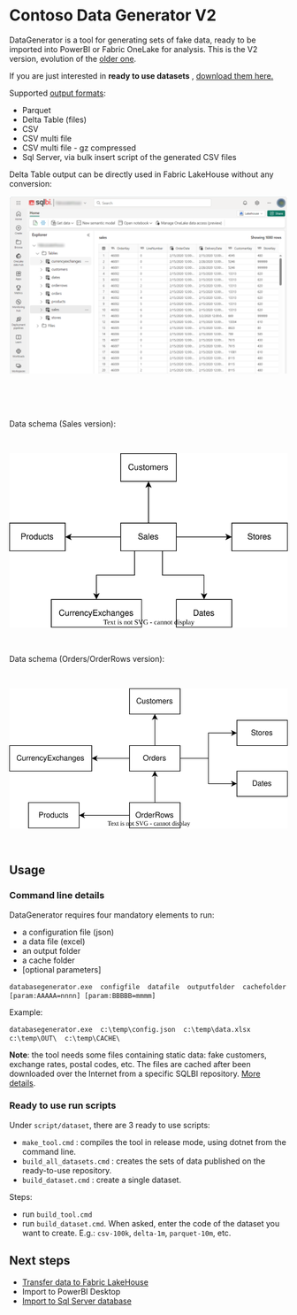 # Contoso Data Generator V2


DataGenerator is a tool for generating sets of fake data, ready to be imported into PowerBI or Fabric OneLake for analysis. This is the V2 version, evolution of the [older one](https://github.com/sql-bi/Contoso-Data-Generator).

If you are just interested in **ready to use datasets** , [download them here.](https://github.com/sql-bi/Contoso-Data-Generator-V2-Data)

Supported [output formats](docs/formats.md):
 - Parquet
 - Delta Table (files)
 - CSV
 - CSV multi file
 - CSV multi file - gz compressed
 - Sql Server, via bulk insert script of the generated CSV files


Delta Table output can be directly used in Fabric LakeHouse without any conversion:

<img src="docs/imgs/fabric_01.png" width="700px"/><br/><br/>

<br/>
<br/>

Data schema (Sales version):

<br/>

![Schema Sales](docs/imgs/schema_sales.svg)

<br/>

Data schema (Orders/OrderRows version):

<br/>

![Schema Sales](docs/imgs/schema_orders.svg)

<br/>


## Usage

### Command line details

DataGenerator requires four mandatory elements to run:
 - a configuration file (json)
 - a data file (excel)
 - an output folder
 - a cache folder
 - [optional parameters]

```
databasegenerator.exe  configfile  datafile  outputfolder  cachefolder   [param:AAAAA=nnnn] [param:BBBBB=mmmm]
```
Example:

```
databasegenerator.exe  c:\temp\config.json  c:\temp\data.xlsx  c:\temp\OUT\  c:\temp\CACHE\
```

**Note**: the tool needs some files containing static data: fake customers, exchange rates, postal codes, etc. The files are cached after been downloaded over the Internet from a specific SQLBI repository. [More details](docs/details.md).

### Ready to use run scripts

Under `script/dataset`, there are 3 ready to use scripts:
 - `make_tool.cmd` : compiles the tool in release mode, using dotnet from the command line.
 - `build_all_datasets.cmd` : creates the sets of data published on the ready-to-use repository.
 - `build_dataset.cmd` : create a single dataset.

Steps:
 - run `build_tool.cmd`
 - run `build_dataset.cmd`. When asked, enter the code of the dataset you want to create. E.g.: `csv-100k`, `delta-1m`, `parquet-10m`, etc.



## Next steps

 - [Transfer data to Fabric LakeHouse](docs/lakehouse.md)
 - Import to PowerBI Desktop
 - [Import to Sql Server database](docs/importsql.md)

